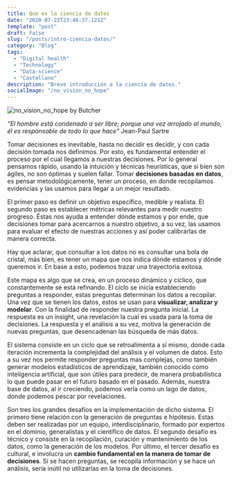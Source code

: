 ```yaml
---
title: Que es la ciencia de datos
date: "2020-07-23T23:46:37.121Z"
template: "post"
draft: false
slug: "/posts/intro-ciencia-datos/"
category: "Blog"
tags:
  - "Digital health"
  - "Technology"
  - "Data-science"
  - "Castellano"
description: "Breve introducción a la ciencia de datos."
socialImage: "/no_vision_no_hope"
---
```

![no_vision_no_hope by Butcher](/no_vision_no_hope.png)

*“El hombre está condenado a ser libre; porque una vez arrojado al mundo, él es responsable de todo lo que hace"*  Jean-Paul Sartre

Tomar decisiones es inevitable, hasta no decidir es decidir, y con cada decisión tomada nos definimos. Por esto, es fundamental entender el proceso por el cual llegamos a nuestras decisiones. Por lo general pensamos rápido, usando la intuición y técnicas heurísticas, que si bien son ágiles, no son óptimas y suelen fallar. Tomar **decisiones basadas en datos**, es pensar metodológicamente, tener un proceso, en donde  recopilamos evidencias y las usamos para llegar a un mejor resultado. 

El primer paso es definir un objetivo específico, medible y realista. El segundo paso es establecer métricas relevantes para medir nuestro progreso. Éstas nos ayuda a entender dónde estamos y por ende, que decisiones tomar para acercarnos a nuestro objetivo, a su vez, las usamos para evaluar el efecto de nuestras acciones y así poder calibrarlas de manera correcta.

Hay que aclarar, que consultar a los datos no es consultar una bola de cristal, más bien, es tener un mapa que nos indica dónde estamos y dónde queremos ir. En base a esto, podemos trazar una trayectoria exitosa.

Este mapa es algo que se crea, en un proceso dinámico y cíclico, que constantemente se está refinando. El ciclo se inicia estableciendo preguntas a responder, estas preguntas determinan los datos a recopilar. Una vez que se tienen los datos, estos se usan para **visualizar, analizar y modelar**. Con la finalidad de responder nuestra pregunta inicial. La respuesta es un insight, una revelación la cual es usada para la toma de decisiones. La respuesta y el análisis a su vez, motiva la generación de nuevas preguntas, que desencadenan las búsqueda de más datos.

El sistema consiste en un ciclo que se retroalimenta a sí mismo, donde cada iteración incrementa la complejidad del análisis y el volumen de datos. Esto a su vez nos permite responder preguntas mas complejas, como también generar modelos estadísticos de aprendizaje, también conocido como inteligencia artificial, que son útiles para predecir, de manera probabilística lo que puede pasar en el futuro basado en el pasado. Además, nuestra base de datos, al ir creciendo, podemos verla como un lago de datos, donde podemos pescar por revelaciones.

Son tres los grandes desafíos en la implementación de dicho sistema. El primero tiene relación con la generación de preguntas e hipótesis. Estas deben ser realizadas por un equipo, interdisciplinario, formado por expertos en el dominio, generalistas y el científico de datos. El segundo desafío es técnico y consiste en la recopilación, curación y mantenimiento de los datos, como la generación de los modelos. Por último, el tercer desafío es cultural, e involucra un **cambio fundamental en la manera de tomar de  decisiones**. Si se hacen preguntas, se recopila información y se hace un análisis, sería inútil no utilizarlas en la toma de decisiones.


